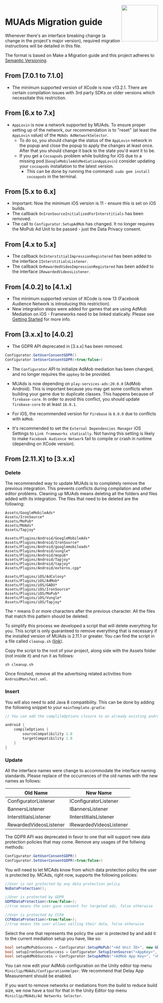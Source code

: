 <img style="float: right;" width="120px" src="./Documentation~/images/MiniclipLogo.jpg"/>

# MUAds Migration guide
 
Whenever there's an interface breaking change (a change in the project's major version),
required migration instructions will be detailed in this file.

The format is based on Make a Migration guide and this project adheres to [Semantic Versioning](https://semver.org/spec/v2.0.0.html).

## From [7.0.1 to 7.1.0]
- The minimum supported version of XCode is now v13.2.1. There are certain compilation issues with 3rd party SDKs on older versions which necessitate this restriction.

## From [6.x to 7.x]
- `AppLovin` is now a network supported by MUAds. To ensure proper setting up of the network, our recommendation is to "reset" (at least the `AppLovin` value) of the `MUAds AdNetworkSelector`.
  - To do so, you should change the status of the `AppLovin` network in the popup and close the popup to apply the changes at least once. After that you should change it back to the state you'd want it to be.
  - If you get a `Cocoapods` problem while building for iOS due to a missing pod (`GoogleMobileAdsMediationAppLovin`) consider updating your `cocoapods` installation to the latest version. 
    - This can be done by running the command: `sudo gem install cocoapods` in the terminal.

## From [5.x to 6.x]

- Important: Now the minimum iOS version is 11 - ensure this is set on iOS builds.
- The callback `OnIronSourceInitializedForInterstitials` has been removed.
- The call to `Configurator.SetupAdMob` has changed. It no longer requires the MoPub Ad Unit to be passed - just the Data Privacy consent.

## From [4.x to 5.x]

- The callback `OnInterstitialImpressionRegistered` has been added to the interface `IInterstitialsListener`.
- The callback `OnRewardedVideoImpressionRegistered` has been added to the interface `IRewardedVideosListener`.

## From [4.0.2] to [4.1.x]

- The minimum supported version of XCode is now 13 (Facebook Audience Network is introducing this restriction).
- New integration steps were added for games that are using AdMob Mediation on iOS - Frameworks need to be linked statically. Please see [Getting Started](Documentation~/getting_started.md) for more info.

## From [3.x.x] to [4.0.2]

- The GDPR API deprecated in [3.x.x] has been removed.
```c#
Configurator.GetUserConsentGDPR()
Configurator.SetUserConsentGDPR(<true/false>)
```

- The `Configurator` API to initialize AdMob mediation has been changed, and no longer requires the `appkey` to be provided.

- MUAds is now depending on `play-services-ads:20.0.0` (AdMob Android). This is important because you may get some conflicts when building your game due to duplicate classes. This happens because of `firebase-core`. In order to avoid this conflict, you should update `firebase-core` to at least `18.0.1`.

- For iOS, the recommended version for `Firebase` is `8.0.0` due to conflicts with `AdMob`.

- It's recommended to set the `External Dependencies Manager` iOS Settings to `Link frameworks statically`. Not having this setting is likely to make `Facebook Audience Network` fail to compile or crash in runtime (depending on XCode version).

 
## From [2.11.X] to [3.x.x]

### Delete

The recommended way to update MUAds is to completely remove the previous integration. This prevents conflicts during compilation and other editor problems. Cleaning up MUAds means deleting all the folders and files added with its integration. The files that need to be deleted are the following:

```
Assets/GoogleMobileAds*
Assets/IronSource*
Assets/MoPub*
Assets/MUAds*
Assets/Tapjoy*

Assets/Plugins/Android/GoogleMobileAds*
Assets/Plugins/Android/IronSource*
Assets/Plugins/Android/googlemobileads*
Assets/Plugins/Android/vungle*
Assets/Plugins/Android/mopub*
Assets/Plugins/Android/Tapjoy*
Assets/Plugins/Android/tapjoy*
Assets/Plugins/Android/externs.cpp*

Assets/Plugins/iOS/AdColony*
Assets/Plugins/iOS/AdMob*
Assets/Plugins/iOS/GADU*
Assets/Plugins/iOS/IronSource*
Assets/Plugins/iOS/MoPub*
Assets/Plugins/iOS/Vungle*
Assets/Plugins/iOS/Tapjoy*
```
The `*` means 0 or more characters after the previous character. All the files that match this pattern should be deleted.

To simplify this process we developed a script that will delete everything for you. This script is only guaranteed to remove everything that is necessary if the installed version of MUAds is 2.11.1 or greater. You can find the script in a file called `cleanup.sh` ([link](cleanup.sh)).

Copy the script to the root of your project, along side with the Assets folder (not inside it) and run it as follows:

```
sh cleanup.sh
```

Once finished, remove all the advertising related activities from `AndroidManifest.xml`.

### Insert

You will also need to add Java 8 compatibility. This can be done by adding the following snippet to your `mainTemplate.gradle`:  

```groovy
// You can add the complileOptions closure to an already existing android closure.

android {
    compileOptions {
        sourceCompatibility 1.8
        targetCompatibility 1.8
    }
}
```

### Update

All the interface names were change to accommodate the interface naming standards. Please replace of the occurrences of the old names with the new names as follows:

| Old Name               | New Name                |
|------------------------|-------------------------|
| ConfiguratorListener   | IConfiguratorListener   |
| BannersListener        | IBannersListener        |
| InterstitialsListener  | IInterstitialsListener  |
| RewardedVideosListener | IRewardedVideosListener |

The GDPR API was deprecated in favor to one that will support new data protection policies that may come.
Remove any usages of the follwing methods:

```c#
Configurator.GetUserConsentGDPR()
Configurator.SetUserConsentGDPR(<true/false>)
```

You will need to let MCAds know from which data protection policy the user is protected by. MCAds, right now, supports the following policies:

```c#
//User is not protected by any data protection policy
NoDataProtection();

//User is protected by GDPR
GDPRDataProtection(<true/false>);
//true means the user gave consent for targeted ads, false otherwise

//User is protected by CCPA
CCPADataProtection(<true/false>);
//true means the user allows selling their data, false otherwise
```

Select the one that represents the policy the user is protected by and add it to the current mediation setup you have, like so:

```c#
bool setupMoPubSuccess = Configurator.SetupMoPub("<Ad Unit ID>", new GDPRDataProtection(<true/false>));
bool setupIronSourceSuccess = Configurator.SetupIronSource("<AppKey>", new GDPRDataProtection(<true/false>));
bool setupAdMobSuccess = Configurator.SetupAdMob("<AdMob App Key>", "<MoPub Ad Unit Id>", new GDPRDataProtection(<true/false>));
```

You can now edit your AdMob configuration on the Unity editor top menu `Miniclip/MUAds/ConfigurationHelper`. We recommend that Delay App Measurement should be enabled.

If you want to remove networks or mediations from the build to reduce build size, we now have a tool for that in the Unity Editor top menu `Miniclip/MUAds/Ad Networks Selector`.